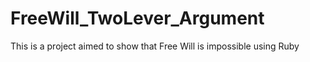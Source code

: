FreeWill_TwoLever_Argument
==========================

This is a project aimed to show that Free Will is impossible using Ruby
